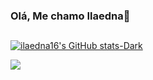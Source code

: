 ### Olá, Me chamo Ilaedna👋
##
[![ilaedna16's GitHub stats-Dark](https://github-readme-stats.vercel.app/api?username=ilaedna16&show_icons=true&theme=jolly)](https://github.com/ilaedna16/github-readme-stats#gh-dark-mode-only)

<a href="https://github.com/ilaedna16/github-readme-stats"><img align="center" src="https://github-readme-stats.vercel.app/api/top-langs/?username=ilaedna16&layout=compact&theme=jolly" /></a>
###




